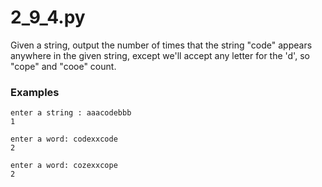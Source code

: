 # 2_9_4.py

Given a string, output the number of times that the string "code" appears anywhere in the given string, except we'll accept any letter for the 'd', so "cope" and "cooe" count.
### Examples

```text
enter a string : aaacodebbb
1
```

```text
enter a word: codexxcode
2
```

```text
enter a word: cozexxcope
2
```


